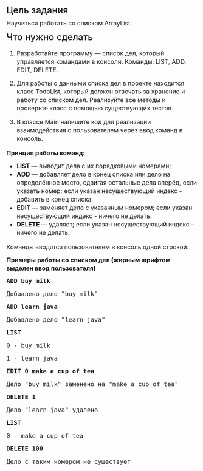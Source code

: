 <h4 fr-original-style="" id="isPasted" style="font-size: 1.5rem; margin-top: 0px; margin-bottom: 0.5rem; color: inherit; line-height: 1.2; font-weight: 500; box-sizing: border-box;">Цель задания</h4>
<p fr-original-style="" style="margin-top: 0px; margin-bottom: 12px; color: var(--ui-sb-color-text-main); box-sizing: border-box; font-size: 16px; line-height: 22px;">Научиться работать со списком ArrayList.</p>
<h4 fr-original-style="" style="font-size: 1.5rem; margin-top: 0px; margin-bottom: 0.5rem; color: inherit; line-height: 1.2; font-weight: 500; box-sizing: border-box;">Что нужно сделать</h4>
<ol fr-original-style="" style="margin-top: 0px; margin-bottom: 1rem; box-sizing: border-box; font-size: 16px; line-height: 22px;"><li dir="ltr" fr-original-style="line-height:1.38;margin-top:12pt;margin-bottom:10pt;" style="line-height: 1.38; margin-top: 12pt; margin-bottom: 10pt; box-sizing: border-box;">Разработайте программу — список дел, который управляется командами в консоли. Команды: LIST, ADD, EDIT, DELETE.&nbsp;</li><li dir="ltr" fr-original-style="line-height:1.38;margin-top:0pt;margin-bottom:10pt;" style="line-height: 1.38; margin-top: 0pt; margin-bottom: 10pt; box-sizing: border-box;">Для работы с данными списка дел в проекте находится класс&nbsp;TodoList, который должен отвечать за хранение и работу со списком дел. Реализуйте все методы и проверьте класс с помощью существующих тестов.</li><li fr-original-style="" style="box-sizing: border-box;">В классе Main напишите код для реализации взаимодействия с пользователем через ввод команд в консоль.</li></ol>
<p fr-original-style="" style="margin-top: 0px; margin-bottom: 12px; color: var(--ui-sb-color-text-main); box-sizing: border-box; font-size: 16px; line-height: 22px;"><strong fr-original-style="" style="font-weight: 700; box-sizing: border-box;">Принцип работы команд:</strong></p>
<ul fr-original-style="" style="margin-top: 0px; margin-bottom: 1rem; box-sizing: border-box; font-size: 16px; line-height: 22px;"><li fr-original-style="" style="box-sizing: border-box;"><strong fr-original-style="" style="font-weight: 700; box-sizing: border-box;">LIST&nbsp;</strong>— выводит дела с их порядковыми номерами;</li><li fr-original-style="" style="box-sizing: border-box;"><strong fr-original-style="" style="font-weight: 700; box-sizing: border-box;">ADD&nbsp;</strong>— добавляет дело в конец списка или дело на определённое место, сдвигая остальные дела вперёд, если указать номер; если указан несуществующий индекс - добавить в конец списка.</li><li fr-original-style="" style="box-sizing: border-box;"><strong fr-original-style="" style="font-weight: 700; box-sizing: border-box;">EDIT&nbsp;</strong>— заменяет дело с указанным номером; если указан несуществующий индекс - ничего не делать.</li><li fr-original-style="" style="box-sizing: border-box;"><strong fr-original-style="" style="font-weight: 700; box-sizing: border-box;">DELETE&nbsp;</strong>— удаляет; если указан несуществующий индекс - ничего не делать.</li></ul>
<p fr-original-style="" style="margin-top: 0px; margin-bottom: 12px; color: var(--ui-sb-color-text-main); box-sizing: border-box; font-size: 16px; line-height: 22px;">Команды вводятся пользователем в консоль одной строкой.</p>
<p fr-original-style="" id="isPasted" style="margin-top: 0px; margin-bottom: 12px; color: var(--ui-sb-color-text-main); box-sizing: border-box; font-size: 16px; line-height: 22px;"><strong fr-original-style="" style="font-weight: 700; box-sizing: border-box;">Примеры работы со списком дел (жирным шрифтом выделен ввод пользователя)</strong></p>
<div fr-original-style="" style="box-sizing: border-box;" bis_skin_checked="1"><code fr-original-style="" style="box-sizing: border-box;"><p fr-original-style="" id="isPasted" style="margin-top: 0px; margin-bottom: 12px; color: var(--ui-sb-color-text-main); box-sizing: border-box; font-size: 16px; line-height: 22px;"><strong fr-original-style="" style="font-weight: 700; box-sizing: border-box;">ADD buy milk</strong></p><p fr-original-style="" style="margin-top: 0px; margin-bottom: 12px; color: var(--ui-sb-color-text-main); box-sizing: border-box; font-size: 16px; line-height: 22px;">Добавлено дело "buy milk"</p><p fr-original-style="" style="margin-top: 0px; margin-bottom: 12px; color: var(--ui-sb-color-text-main); box-sizing: border-box; font-size: 16px; line-height: 22px;"><strong fr-original-style="" style="font-weight: 700; box-sizing: border-box;">ADD learn java</strong></p><p fr-original-style="" style="margin-top: 0px; margin-bottom: 12px; color: var(--ui-sb-color-text-main); box-sizing: border-box; font-size: 16px; line-height: 22px;">Добавлено дело "learn java"</p><p fr-original-style="" style="margin-top: 0px; margin-bottom: 12px; color: var(--ui-sb-color-text-main); box-sizing: border-box; font-size: 16px; line-height: 22px;"><strong fr-original-style="" style="font-weight: 700; box-sizing: border-box;">LIST</strong></p><p fr-original-style="" style="margin-top: 0px; margin-bottom: 12px; color: var(--ui-sb-color-text-main); box-sizing: border-box; font-size: 16px; line-height: 22px;">0 - buy milk</p><p fr-original-style="" style="margin-top: 0px; margin-bottom: 12px; color: var(--ui-sb-color-text-main); box-sizing: border-box; font-size: 16px; line-height: 22px;">1 - learn java</p><p fr-original-style="" style="margin-top: 0px; margin-bottom: 12px; color: var(--ui-sb-color-text-main); box-sizing: border-box; font-size: 16px; line-height: 22px;"><strong fr-original-style="" style="font-weight: 700; box-sizing: border-box;">EDIT 0 make a cup of tea</strong></p><p fr-original-style="" style="margin-top: 0px; margin-bottom: 12px; color: var(--ui-sb-color-text-main); box-sizing: border-box; font-size: 16px; line-height: 22px;">Дело "buy milk" заменено на "make a cup of tea"</p><p fr-original-style="" style="margin-top: 0px; margin-bottom: 12px; color: var(--ui-sb-color-text-main); box-sizing: border-box; font-size: 16px; line-height: 22px;"><strong fr-original-style="" style="font-weight: 700; box-sizing: border-box;">DELETE 1</strong></p><p fr-original-style="" style="margin-top: 0px; margin-bottom: 12px; color: var(--ui-sb-color-text-main); box-sizing: border-box; font-size: 16px; line-height: 22px;">Дело "learn java" удалено</p><p fr-original-style="" style="margin-top: 0px; margin-bottom: 12px; color: var(--ui-sb-color-text-main); box-sizing: border-box; font-size: 16px; line-height: 22px;"><strong fr-original-style="" style="font-weight: 700; box-sizing: border-box;">LIST</strong></p><p fr-original-style="" style="margin-top: 0px; margin-bottom: 12px; color: var(--ui-sb-color-text-main); box-sizing: border-box; font-size: 16px; line-height: 22px;">0 - make a cup of tea</p><p fr-original-style="" style="margin-top: 0px; margin-bottom: 12px; color: var(--ui-sb-color-text-main); box-sizing: border-box; font-size: 16px; line-height: 22px;"><strong fr-original-style="" style="font-weight: 700; box-sizing: border-box;">DELETE 100</strong></p><p fr-original-style="" style="margin-top: 0px; margin-bottom: 12px; color: var(--ui-sb-color-text-main); box-sizing: border-box; font-size: 16px; line-height: 22px;">Дело с таким номером не существует</p></code></div>